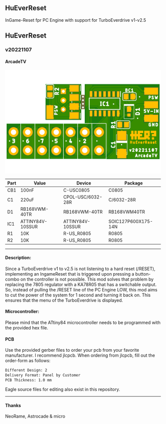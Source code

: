 ## HuEverReset
InGame-Reset fpr PC Engine with support for TurboEverdrive v1-v2.5

## HuEverReset
### v20221107
#### ArcadeTV

![HuEverReset pcb](https://github.com/ArcadeTV/HuEverReset/blob/main/HuEverReset_brd.png?raw=true)

| Part | Value            | Device           | Package             |
| ---- | ---------------- | ---------------- | ------------------- |
| CB1  | 100nF            | C-USC0805        | C0805               |
| C1   | 220uF            | CPOL-USC/6032-28R| C/6032-28R          |
| D1   | RB168VWM-40TR    | RB168VWM-40TR    | RB168VWM40TR        |
| IC1  | ATTINY84V-10SSUR | ATTINY84V-10SSUR | SOIC127P600X175-14N |
| R1   | 10K              | R-US_R0805       | R0805               |
| R2   | 10K              | R-US_R0805       | R0805               |

---


#### Description:
Since a TurboEverdrive v1 to v2.5 is not listening to a hard reset (/RESET), implementing an IngameReset that is triggered upon pressing a button-combo on the controller is not possible. This mod solves that problem by replacing the 7805 regulator with a KA78R05 that has a switchable output. So, instead of pulling the /RESET line of the PC Engine LOW, this mod aims to cut the power of the system for 1 second and turning it back on. This ensures that the menu of the TurboEverdrive is displayed.

#### Microcontroller:
Please mind that the ATtiny84 microcontroller needs to be programmed
with the provided hex file.

#### PCB
Use the provided gerber files to order your pcb from your favorite manufacturer. 
I recommend jlcpcb. When ordering from jlcpcb, fill out the order-form as follows:

```
Different Design: 2
Delivery Format: Panel by Customer
PCB Thickness: 1.0 mm
```

Eagle source files for editing also exist in this repository.

---

#### Thanks

NeoRame, Astrocade & micro
